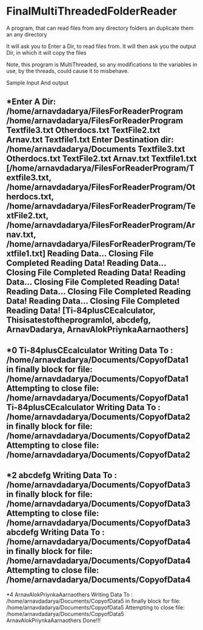 # FinalMultiThreadedFolderReader
A program, that can read files from any directory folders an duplicate them an any directory

It will ask you to Enter a Dir, to read files from.
It will then ask you the output Dir, in which it will copy the files

Note, this program is MultiThreaded, so any modifications to the variables in use, by the threads, could cause it to misbehave.

Sample Input And output
 
 
 *Enter A Dir: 
/home/arnavdadarya/FilesForReaderProgram
/home/arnavdadarya/FilesForReaderProgram
Textfile3.txt
Otherdocs.txt
TextFile2.txt
Arnav.txt
Textfile1.txt
Enter Destination dir: 
/home/arnavdadarya/Documents
Textfile3.txt
Otherdocs.txt
TextFile2.txt
Arnav.txt
Textfile1.txt
[/home/arnavdadarya/FilesForReaderProgram/Textfile3.txt, /home/arnavdadarya/FilesForReaderProgram/Otherdocs.txt, /home/arnavdadarya/FilesForReaderProgram/TextFile2.txt, /home/arnavdadarya/FilesForReaderProgram/Arnav.txt, /home/arnavdadarya/FilesForReaderProgram/Textfile1.txt]
Reading Data...
Closing File
Completed Reading Data!
Reading Data...
Closing File
Completed Reading Data!
Reading Data...
Closing File
Completed Reading Data!
Reading Data...
Closing File
Completed Reading Data!
Reading Data...
Closing File
Completed Reading Data!
[Ti-84plusCEcalculator, Thisisatestoftheprogramlol, abcdefg, ArnavDadarya, ArnavAlokPriynkaAarnaothers]
---------------------------------------------
    
*0
Ti-84plusCEcalculator
Writing Data To : /home/arnavdadarya/Documents/CopyofData1
in finally block for file: /home/arnavdadarya/Documents/CopyofData1
Attempting to close file: /home/arnavdadarya/Documents/CopyofData1
Ti-84plusCEcalculator
Writing Data To : /home/arnavdadarya/Documents/CopyofData2
in finally block for file: /home/arnavdadarya/Documents/CopyofData2
Attempting to close file: /home/arnavdadarya/Documents/CopyofData2
---------------------------------------------
    
*2
abcdefg
Writing Data To : /home/arnavdadarya/Documents/CopyofData3
in finally block for file: /home/arnavdadarya/Documents/CopyofData3
Attempting to close file: /home/arnavdadarya/Documents/CopyofData3
abcdefg
Writing Data To : /home/arnavdadarya/Documents/CopyofData4
in finally block for file: /home/arnavdadarya/Documents/CopyofData4
Attempting to close file: /home/arnavdadarya/Documents/CopyofData4
---------------------------------------------
  
*4
ArnavAlokPriynkaAarnaothers
Writing Data To : /home/arnavdadarya/Documents/CopyofData5
in finally block for file: /home/arnavdadarya/Documents/CopyofData5
Attempting to close file: /home/arnavdadarya/Documents/CopyofData5
ArnavAlokPriynkaAarnaothers
Done!!!

   
